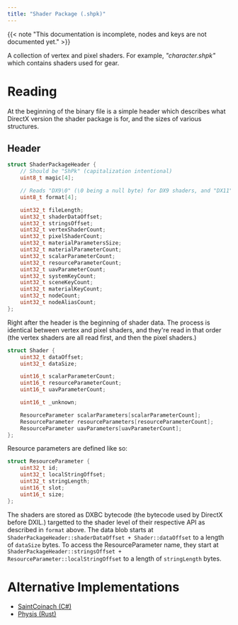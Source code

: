 ```yaml
---
title: "Shader Package (.shpk)"
---
```


{{< note "This documentation is incomplete, nodes and keys are not documented yet." >}}

A collection of vertex and pixel shaders. For example, _"character.shpk"_ which contains shaders used for gear.

# Reading

At the beginning of the binary file is a simple header which describes what DirectX version the shader package is for, and the sizes of various structures.

## Header

```c++
struct ShaderPackageHeader {
    // Should be "ShPk" (capitalization intentional)
    uint8_t magic[4];

    // Reads "DX9\0" (\0 being a null byte) for DX9 shaders, and "DX11" for DX11 shaders
    uint8_t format[4];

    uint32_t fileLength;
    uint32_t shaderDataOffset;
    uint32_t stringsOffset;
    uint32_t vertexShaderCount;
    uint32_t pixelShaderCount;
    uint32_t materialParametersSize;
    uint32_t materialParameterCount;
    uint32_t scalarParameterCount;
    uint32_t resourceParameterCount;
    uint32_t uavParameterCount;
    uint32_t systemKeyCount;
    uint32_t sceneKeyCount;
    uint32_t materialKeyCount;
    uint32_t nodeCount;
    uint32_t nodeAliasCount;
};
```

Right after the header is the beginning of shader data. The process is identical between vertex and pixel shaders, and they're read in that order (the vertex shaders are all read first, and then the pixel shaders.)

```c++
struct Shader {
    uint32_t dataOffset;
    uint32_t dataSize;

    uint16_t scalarParameterCount;
    uint16_t resourceParameterCount;
    uint16_t uavParameterCount;

    uint16_t _unknown;

    ResourceParameter scalarParameters[scalarParameterCount];
    ResourceParameter resourceParameters[resourceParameterCount];
    ResourceParameter uavParameters[uavParameterCount];
};
```

Resource parameters are defined like so:

```c++
struct ResourceParameter {
    uint32_t id;
    uint32_t localStringOffset;
    uint32_t stringLength;
    uint16_t slot;
    uint16_t size;
};
```

The shaders are stored as DXBC bytecode (the bytecode used by DirectX before DXIL.) targetted to the shader level of their respective API as described in `format` above. The data blob starts at `ShaderPackageHeader::shaderDataOffset + Shader::dataOffset` to a length of `dataSize` bytes. To access the ResourceParameter name, they start at `ShaderPackageHeader::stringsOffset + ResourceParameter::localStringOffset` to a length of `stringLength` bytes.

# Alternative Implementations

* [SaintCoinach (C#)](https://github.com/xivapi/SaintCoinach/blob/master/SaintCoinach/Graphics/ShPk/ShPkFile.cs)
* [Physis (Rust)](https://github.com/redstrate/physis/blob/main/src/shpk.rs)
